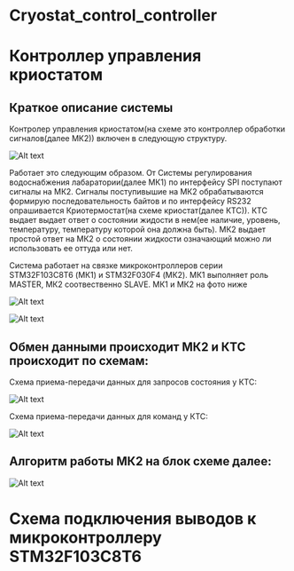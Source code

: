 # Cryostat_control_controller
Контроллер управления криостатом
================================
Краткое описание системы
------------------------
Контролер  управления криостатом(на схеме это контроллер обработки сигналов(далее МК2)) включен в следующую структуру.

![Alt text](image.png)


Работает это следующим образом. От Системы регулирования водоснабжения лабаратории(далее МК1) по интерфейсу SPI поступают сигналы на МК2. Сигналы поступивышие на МК2 обрабатываются формирую последовательность байтов и по интерфейсу RS232 опрашивается Криотермостат(на схеме криостат(далее КТС)). КТС выдает выдает ответ о состоянии жидости в нем(ее наличие, уровень, температуру, температуру которой она должна быть). МК2 выдает простой ответ на МК2 о состоянии жидкости означающий можно ли использовать ее оттуда или нет.


Система работает на связке микроконтроллеров серии STM32F103C8T6 (МК1) и STM32F030F4 (МК2). МК1 выполняет роль MASTER, МК2 соотвественно SLAVE. МК1 и МК2 на фото ниже

![Alt text](IMG_20220607_150920.jpg)

![Alt text](IMG_20220607_151507.jpg)

Обмен данными происходит МК2 и КТС происходит по схемам:
-------------------------------------------------------

Схема приема-передачи данных для запросов состояния у КТС:

![Alt text](<Снимок экрана 2023-10-06 090702.png>)


Схема приема-передачи данных для команд у КТС:

![Alt text](<Снимок экрана 2023-10-06 090730.png>)


Алгоритм работы МК2 на блок схеме далее:
----------------------------------------

![Alt text](<4 ПД-1.png>)


Схема подключения выводов к микроконтроллеру STM32F103C8T6
==========================================================







